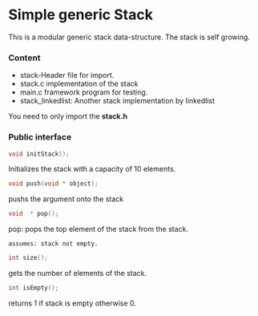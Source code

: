 # Simple generic Stack

This is a modular generic stack data-structure. The stack is self growing.

### Content

* stack-Header file for import.
* stack.c implementation of the stack
* main.c framework program for testing.
* stack_linkedlist: Another stack implementation by linkedlist

You need to only import the **stack.h**

### Public interface

```c 
void initStack();
```

Initializes the stack with a capacity of 10 elements.

```c 
void push(void * object);
```

pushs the argument onto the stack

```c 
void  * pop();
```

pop: pops the top element of the stack from the stack.

    assumes: stack not empty.

```c 
int size();
```

gets the number of elements of the stack.

```c 
int isEmpty();
```

returns 1 if stack is empty otherwise 0.




